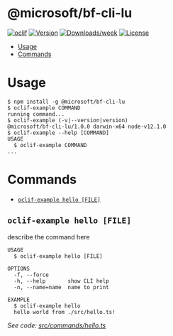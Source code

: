 @microsoft/bf-cli-lu
====================



[![oclif](https://img.shields.io/badge/cli-oclif-brightgreen.svg)](https://oclif.io)
[![Version](https://img.shields.io/npm/v/@microsoft/bf-cli-lu.svg)](https://npmjs.org/package/@microsoft/bf-cli-lu)
[![Downloads/week](https://img.shields.io/npm/dw/@microsoft/bf-cli-lu.svg)](https://npmjs.org/package/@microsoft/bf-cli-lu)
[![License](https://img.shields.io/npm/l/@microsoft/bf-cli-lu.svg)](https://github.com/microsoft/botframework-cli/blob/master/package.json)

<!-- toc -->
* [Usage](#usage)
* [Commands](#commands)
<!-- tocstop -->
# Usage
<!-- usage -->
```sh-session
$ npm install -g @microsoft/bf-cli-lu
$ oclif-example COMMAND
running command...
$ oclif-example (-v|--version|version)
@microsoft/bf-cli-lu/1.0.0 darwin-x64 node-v12.1.0
$ oclif-example --help [COMMAND]
USAGE
  $ oclif-example COMMAND
...
```
<!-- usagestop -->
# Commands
<!-- commands -->
* [`oclif-example hello [FILE]`](#oclif-example-hello-file)

## `oclif-example hello [FILE]`

describe the command here

```
USAGE
  $ oclif-example hello [FILE]

OPTIONS
  -f, --force
  -h, --help       show CLI help
  -n, --name=name  name to print

EXAMPLE
  $ oclif-example hello
  hello world from ./src/hello.ts!
```

_See code: [src/commands/hello.ts](https://github.com/microsoft/botframework-cli/blob/v1.0.0/src/commands/hello.ts)_
<!-- commandsstop -->
